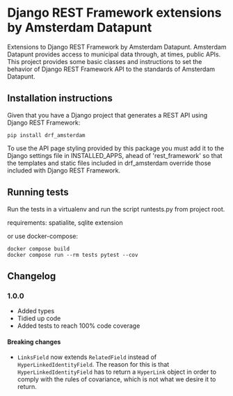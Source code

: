 # Django REST Framework extensions by Amsterdam Datapunt


Extensions to Django REST Framework by Amsterdam Datapunt. Amsterdam Datapunt
provides access to municipal data through, at times, public APIs. This project
provides some basic classes and instructions to set the behavior
of Django REST Framework API to the standards of Amsterdam Datapunt.

## Installation instructions

Given that you have a Django project that generates a REST API using Django
REST Framework:

```shell
pip install drf_amsterdam
```

To use the API page styling provided by this package you must add it to the
Django settings file in INSTALLED_APPS, ahead of 'rest_framework' so that the
templates and static files included in drf_amsterdam override those included
with Django REST Framework.

## Running tests

Run the tests in a virtualenv and run the script runtests.py from project root.

requirements: spatialite, sqlite extension

or use docker-compose:

```shell
docker compose build
docker compose run --rm tests pytest --cov
```

## Changelog

### 1.0.0
- Added types
- Tidied up code
- Added tests to reach 100% code coverage

#### Breaking changes
- `LinksField` now extends `RelatedField` instead of `HyperLinkedIdentityField`. The reason for this is that
`HyperLinkedIdentityField` has to return a `HyperLink` object in order to comply with the rules of covariance,
which is not what we desire it to return.
